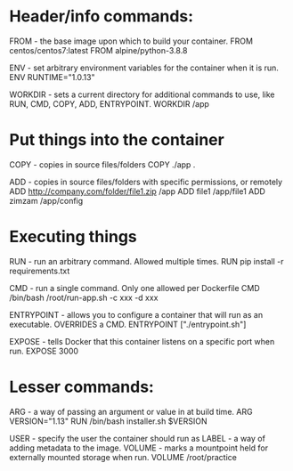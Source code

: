 # Header/info commands:
FROM - the base image upon which to build your container.
FROM centos/centos7:latest
FROM alpine/python-3.8.8

ENV - set arbitrary environment variables for the container when it is run.
ENV RUNTIME="1.0.13"

WORKDIR - sets a current directory for additional commands to use, like RUN, CMD, COPY, ADD, ENTRYPOINT.
WORKDIR /app

# Put things into the container
COPY - copies in source files/folders
COPY ./app .

ADD - copies in source files/folders with specific permissions, or remotely
ADD http://company.com/folder/file1.zip /app
ADD file1 /app/file1
ADD zimzam /app/config

# Executing things
RUN - run an arbitrary command. Allowed multiple times.
RUN pip install -r requirements.txt

CMD - run a single command. Only one allowed per Dockerfile
CMD /bin/bash /root/run-app.sh -c xxx -d xxx

ENTRYPOINT - allows you to configure a container that will run as an executable. OVERRIDES a CMD.
ENTRYPOINT ["./entrypoint.sh"]

EXPOSE - tells Docker that this container listens on a specific port when run.
EXPOSE 3000

# Lesser commands:
ARG - a way of passing an argument or value in at build time.
ARG VERSION="1.13"
RUN /bin/bash installer.sh $VERSION

USER - specify the user the container should run as
LABEL - a way of adding metadata to the image.
VOLUME - marks a mountpoint held for externally mounted storage when run.
VOLUME /root/practice